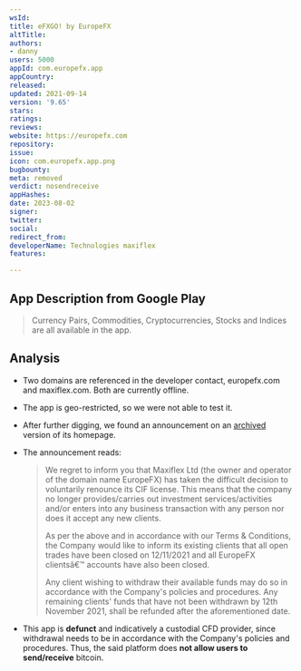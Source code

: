 ```yaml
---
wsId: 
title: eFXGO! by EuropeFX
altTitle: 
authors:
- danny
users: 5000
appId: com.europefx.app
appCountry: 
released: 
updated: 2021-09-14
version: '9.65'
stars: 
ratings: 
reviews: 
website: https://europefx.com
repository: 
issue: 
icon: com.europefx.app.png
bugbounty: 
meta: removed
verdict: nosendreceive
appHashes: 
date: 2023-08-02
signer: 
twitter: 
social: 
redirect_from: 
developerName: Technologies maxiflex
features: 

---
```


## App Description from Google Play

> Currency Pairs, Commodities, Cryptocurrencies, Stocks and Indices are all available in the app.

## Analysis 

- Two domains are referenced in the developer contact, europefx.com and maxiflex.com. Both are currently offline.
- The app is geo-restricted, so we were not able to test it.
- After further digging, we found an announcement on an [archived](https://web.archive.org/web/20230314065808/https://europefx.com/) version of its homepage.
- The announcement reads:
  > We regret to inform you that Maxiflex Ltd (the owner and operator of the domain name EuropeFX) has taken the difficult decision to voluntarily renounce its CIF license. This means that the company no longer provides/carries out investment services/activities and/or enters into any business transaction with any person nor does it accept any new clients.
  >
  > As per the above and in accordance with our Terms & Conditions, the Company would like to inform its existing clients that all open trades have been closed on 12/11/2021 and all EuropeFX clientsâ€™ accounts have also been closed.
  >
  > Any client wishing to withdraw their available funds may do so in accordance with the Company's policies and procedures. Any remaining clients' funds that have not been withdrawn by 12th November 2021, shall be refunded after the aforementioned date.

- This app is **defunct** and indicatively a custodial CFD provider, since withdrawal needs to be in accordance with the Company's policies and procedures. Thus, the said platform does **not allow users to send/receive** bitcoin.
